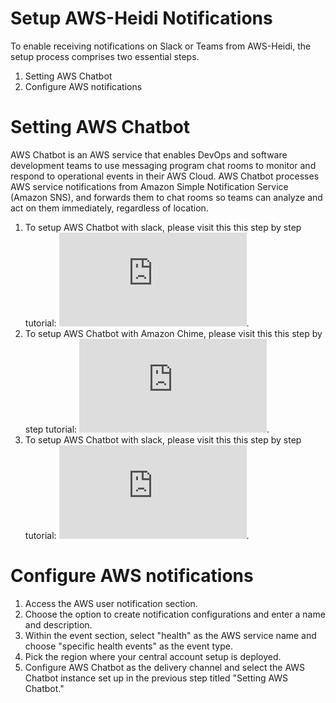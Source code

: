 # Setup AWS-Heidi Notifications

To enable receiving notifications on Slack or Teams from AWS-Heidi, the setup process comprises two essential steps.
1. Setting AWS Chatbot
2. Configure AWS notifications

# Setting AWS Chatbot
AWS Chatbot is an AWS service that enables DevOps and software development teams to use messaging program chat rooms to monitor and respond to operational events in their AWS Cloud. AWS Chatbot processes AWS service notifications from Amazon Simple Notification Service (Amazon SNS), and forwards them to chat rooms so teams can analyze and act on them immediately, regardless of location.

1. To setup AWS Chatbot with slack, please visit this this step by step tutorial: ![Chatbot-Setup-with-slack](https://docs.aws.amazon.com/chatbot/latest/adminguide/slack-setup.html).
2. To setup AWS Chatbot with Amazon Chime, please visit this this step by step tutorial: ![Chatbot-Setup-with-chime](https://docs.aws.amazon.com/chatbot/latest/adminguide/chime-setup.html).
3. To setup AWS Chatbot with slack, please visit this this step by step tutorial: ![Chatbot-Setup-with-teams](https://docs.aws.amazon.com/chatbot/latest/adminguide/teams-setup.html).

# Configure AWS notifications
1. Access the AWS user notification section.
2. Choose the option to create notification configurations and enter a name and description.
3. Within the event section, select "health" as the AWS service name and choose "specific health events" as the event type.
4. Pick the region where your central account setup is deployed.
5. Configure AWS Chatbot as the delivery channel and select the AWS Chatbot instance set up in the previous step titled "Setting AWS Chatbot."
